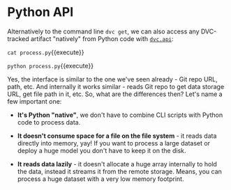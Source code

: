 # Python API

Alternatively to the command line `dvc get`, we can also access any DVC-tracked
artifact "natively" from Python code with
[`dvc.api`](https://dvc.org/doc/api-reference):

`cat process.py`{{execute}}

`python process.py`{{execute}}

Yes, the interface is similar to the one we've seen already - Git repo URL,
path, etc. And internally it works similar - reads Git repo to get data storage
URL, get file path in it, etc. So, what are the differences then? Let's name a
few important one:

- **It's Python "native"**, we don't have to combine CLI scripts with Python
  code to process data.

- **It doesn't consume space for a file on the file system** - it reads data
  directly into memory, yay! If you want to process a large dataset or deploy a
  huge model you don't have to keep it on the disk.

- **It reads data lazily** - it doesn't allocate a huge array internally to hold
  the data, instead it streams it from the remote storage. Means, you can
  process a huge dataset with a very low memory footprint.

